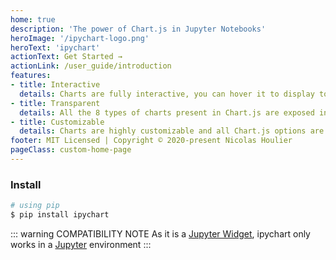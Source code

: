 ```yaml
---
home: true
description: 'The power of Chart.js in Jupyter Notebooks'
heroImage: '/ipychart-logo.png'
heroText: 'ipychart'
actionText: Get Started →
actionLink: /user_guide/introduction
features:
- title: Interactive
  details: Charts are fully interactive, you can hover it to display tooltips and select the informations you want to see directly from the output cell of your notebook.
- title: Transparent
  details: All the 8 types of charts present in Chart.js are exposed in ipychart. Even complex features such as mixed-types charts are available.
- title: Customizable
  details: Charts are highly customizable and all Chart.js options are available in ipychart. You have complete control over the appearance of your chart.
footer: MIT Licensed | Copyright © 2020-present Nicolas Houlier
pageClass: custom-home-page
---
```


### Install

``` bash
# using pip
$ pip install ipychart
```

::: warning COMPATIBILITY NOTE
As it is a [Jupyter Widget](https://ipywidgets.readthedocs.io/en/stable/), ipychart only works in a [Jupyter](https://jupyter.org/) environment
:::